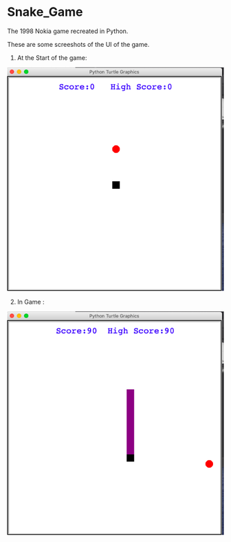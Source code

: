 # Snake_Game
The 1998 Nokia game recreated in Python.

These are some screeshots of the UI of the game.

1. At the Start of the game:

![img](Start.png)


2. In Game :

![img](Play.png)

